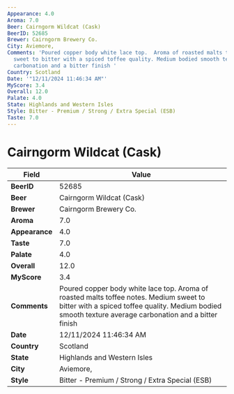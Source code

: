 ```yaml
---
Appearance: 4.0
Aroma: 7.0
Beer: Cairngorm Wildcat (Cask)
BeerID: 52685
Brewer: Cairngorm Brewery Co.
City: Aviemore,
Comments: 'Poured copper body white lace top.  Aroma of roasted malts toffee notes.  Medium
  sweet to bitter with a spiced toffee quality. Medium bodied smooth texture average
  carbonation and a bitter finish '
Country: Scotland
Date: '"12/11/2024 11:46:34 AM"'
MyScore: 3.4
Overall: 12.0
Palate: 4.0
State: Highlands and Western Isles
Style: Bitter - Premium / Strong / Extra Special (ESB)
Taste: 7.0
---
```


# Cairngorm Wildcat (Cask)

| Field         | Value |
|---------------|-------|
| **BeerID** | 52685 |
| **Beer** | Cairngorm Wildcat (Cask) |
| **Brewer** | Cairngorm Brewery Co. |
| **Aroma** | 7.0 |
| **Appearance** | 4.0 |
| **Taste** | 7.0 |
| **Palate** | 4.0 |
| **Overall** | 12.0 |
| **MyScore** | 3.4 |
| **Comments** | Poured copper body white lace top.  Aroma of roasted malts toffee notes.  Medium sweet to bitter with a spiced toffee quality. Medium bodied smooth texture average carbonation and a bitter finish  |
| **Date** | 12/11/2024 11:46:34 AM |
| **Country** | Scotland |
| **State** | Highlands and Western Isles |
| **City** | Aviemore, |
| **Style** | Bitter - Premium / Strong / Extra Special (ESB) |
